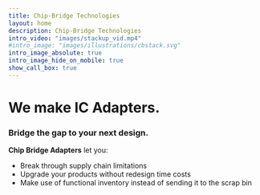 ```yaml
---
title: Chip-Bridge Technologies
layout: home
description: Chip-Bridge Technologies
intro_video: "images/stackup_vid.mp4"
#intro_image: "images/illustrations/cbstack.svg"
intro_image_absolute: true
intro_image_hide_on_mobile: true
show_call_box: true
---
```


# We make IC Adapters.

### Bridge the gap to your next design.

__Chip Bridge Adapters__ let you:  
*  Break through supply chain limitations
*  Upgrade your products without redesign time costs
*  Make use of functional inventory instead of sending it to the scrap bin
